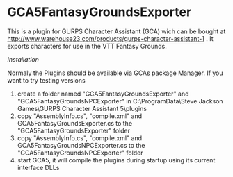 # GCA5FantasyGroundsExporter
This is a plugin for GURPS Character Assistant (GCA) wich can be bought at http://www.warehouse23.com/products/gurps-character-assistant-1 .
It exports characters for use in the VTT Fantasy Grounds.

*Installation*

Normaly the Plugins should be available via GCAs package Manager.
If you want to try testing versions 
1. create a folder named "GCA5FantasyGroundsExporter" and "GCA5FantasyGroundsNPCExporter" in C:\ProgramData\Steve Jackson Games\GURPS Character Assistant 5\plugins
2. copy "AssemblyInfo.cs", "compile.xml" and GCA5FantasyGroundsExporter.cs to the "GCA5FantasyGroundsExporter" folder
3. copy "AssemblyInfo.cs", "compile.xml" and GCA5FantasyGroundsNPCExporter.cs to the "GCA5FantasyGroundsNPCExporter" folder
4. start GCA5, it will compile the plugins during startup using its current interface DLLs
